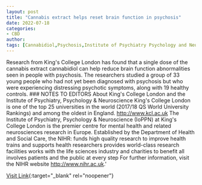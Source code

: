 ```yaml
---
layout: post
title: "Cannabis extract helps reset brain function in psychosis"
date: 2022-07-18
categories:
- CBD
author: 
tags: [Cannabidiol,Psychosis,Institute of Psychiatry Psychology and Neuroscience,Antipsychotic,Health,Health sciences,Clinical medicine,Medicine,Health care,Medical specialties,Diseases and disorders,Neuroscience]
---
```



Research from King's College London has found that a single dose of the cannabis extract cannabidiol can help reduce brain function abnormalities seen in people with psychosis. The researchers studied a group of 33 young people who had not yet been diagnosed with psychosis but who were experiencing distressing psychotic symptoms, along with 19 healthy controls. ###  NOTES TO EDITORS  About King's College London and the Institute of Psychiatry, Psychology & Neuroscience  King's College London is one of the top 25 universities in the world (2017/18 QS World University Rankings) and among the oldest in England. http://www.kcl.ac.uk  The Institute of Psychiatry, Psychology & Neuroscience (IoPPN) at King's College London is the premier centre for mental health and related neurosciences research in Europe. Established by the Department of Health and Social Care, the NIHR:  funds high quality research to improve health  trains and supports health researchers  provides world-class research facilities  works with the life sciences industry and charities to benefit all  involves patients and the public at every step  For further information, visit the NIHR website http://www.nihr.ac.uk.'

[Visit Link](https://www.eurekalert.org/news-releases/605590){:target="_blank" rel="noopener"}


